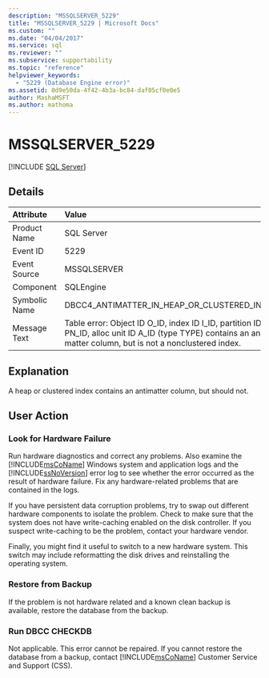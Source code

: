 ```yaml
---
description: "MSSQLSERVER_5229"
title: "MSSQLSERVER_5229 | Microsoft Docs"
ms.custom: ""
ms.date: "04/04/2017"
ms.service: sql
ms.reviewer: ""
ms.subservice: supportability
ms.topic: "reference"
helpviewer_keywords: 
  - "5229 (Database Engine error)"
ms.assetid: 0d9e50da-4f42-4b3a-bc84-daf05cf0e0e5
author: MashaMSFT
ms.author: mathoma
---
```

# MSSQLSERVER_5229
 [!INCLUDE [SQL Server](../../includes/applies-to-version/sqlserver.md)]
  
## Details  
  
| Attribute | Value |  
| :-------- | :---- |  
|Product Name|SQL Server|  
|Event ID|5229|  
|Event Source|MSSQLSERVER|  
|Component|SQLEngine|  
|Symbolic Name|DBCC4_ANTIMATTER_IN_HEAP_OR_CLUSTERED_INDEX|  
|Message Text|Table error: Object ID O_ID, index ID I_ID, partition ID PN_ID, alloc unit ID A_ID (type TYPE) contains an anti-matter column, but is not a nonclustered index.|  
  
## Explanation  
A heap or clustered index contains an antimatter column, but should not.  
  
## User Action  
  
### Look for Hardware Failure  
Run hardware diagnostics and correct any problems. Also examine the [!INCLUDE[msCoName](../../includes/msconame-md.md)] Windows system and application logs and the [!INCLUDE[ssNoVersion](../../includes/ssnoversion-md.md)] error log to see whether the error occurred as the result of hardware failure. Fix any hardware-related problems that are contained in the logs.  
  
If you have persistent data corruption problems, try to swap out different hardware components to isolate the problem. Check to make sure that the system does not have write-caching enabled on the disk controller. If you suspect write-caching to be the problem, contact your hardware vendor.  
  
Finally, you might find it useful to switch to a new hardware system. This switch may include reformatting the disk drives and reinstalling the operating system.  
  
### Restore from Backup  
If the problem is not hardware related and a known clean backup is available, restore the database from the backup.  
  
### Run DBCC CHECKDB  
Not applicable. This error cannot be repaired. If you cannot restore the database from a backup, contact [!INCLUDE[msCoName](../../includes/msconame-md.md)] Customer Service and Support (CSS).  
  
